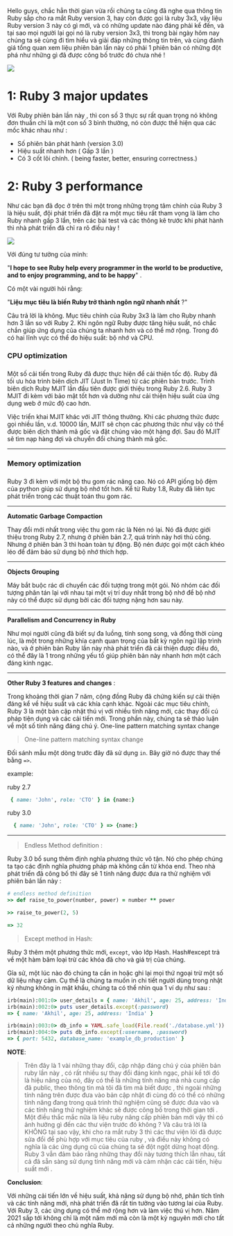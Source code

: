 Hello guys, chắc hẳn thời gian vừa rồi chúng ta cũng đã nghe qua thông tin Ruby sắp cho ra mắt Ruby version 3, hay còn được gọi là ruby 3x3, vậy liệu Ruby version 3 này có gì mới, và có những update nào đáng phải kể đến, và tại sao mọi người lại gọi nó là ruby version 3x3, thì trong bài ngày hôm nay chúng ta sẽ cùng đi tìm hiểu và giải đáp những thông tin trên, và cùng đánh giá tổng quan xem liệu phiên bản lần này có phải 1 phiên bản có những đột phá như những gì đã được công bố trước đó chưa nhé !

![](https://images.viblo.asia/0fd0e521-1177-43c1-bc71-9f2937304b58.jpg)

# 1:  Ruby 3 major updates

Với Ruby phiên bản lần này , thì con số 3 thực sự rất quan trọng nó không đơn thuần chỉ là một con số 3 bình thường,  nó còn được thể hiện qua các mốc khác nhau như :
+ Số phiên bản phát hành (version 3.0)
+ Hiệu suất nhanh hơn ( Gấp 3 lần )
+ Có 3 cốt lõi chính. ( being faster, better, ensuring correctness.)

# 2:  Ruby 3 performance
Như các bạn đã đọc ở trên thì một trong những trọng tâm chính của Ruby 3 là hiệu suất, đội phát triển đã đặt ra một mục tiêu rất tham vọng là làm cho Ruby nhanh gấp 3 lần, trên các bài test và các thông kê trước khi phát hành thì nhà phát triển đã chỉ ra rõ điều này !

![](https://images.viblo.asia/6290cb0a-584f-4280-8e58-6e12712cd197.png)

Với đúng tư tưởng của mình: 

"**I hope to see Ruby help every programmer in the world to be productive, and to enjoy programming, and to be happy**" .  

Có một vài người hỏi rằng: 

"**Liệu mục tiêu là biến Ruby trở thành ngôn ngữ nhanh nhất** ?" 

Câu trả lời là không. Mục tiêu chính của Ruby 3x3 là làm cho Ruby nhanh hơn 3 lần so với Ruby 2. Khi ngôn ngữ Ruby được tăng hiệu suất, nó chắc chắn giúp ứng dụng của chúng ta nhanh hơn và có thể mở rộng. Trong đó có hai lĩnh vực có thể đo hiệu suất: bộ nhớ và CPU.

### CPU optimization
### 

Một số cải tiến trong Ruby đã được thực hiện để cải thiện tốc độ. Ruby đã tối ưu hóa trình biên dịch JIT (Just In Time) từ các phiên bản trước. Trình biên dịch Ruby MJIT lần đầu tiên được giới thiệu trong Ruby 2.6. Ruby 3 MJIT đi kèm với bảo mật tốt hơn và dường như cải thiện hiệu suất của ứng dụng web ở mức độ cao hơn.

Việc triển khai MJIT khác với JIT thông thường. Khi các phương thức được gọi nhiều lần, v.d. 10000 lần, MJIT sẽ chọn các phương thức như vậy có thể được biên dịch thành mã gốc và đặt chúng vào một hàng đợi. Sau đó MJIT sẽ tìm nạp hàng đợi và chuyển đổi chúng thành mã gốc.


-----


### Memory optimization
###

Ruby 3 đi kèm với một bộ thu gom rác nâng cao. Nó có API giống bộ đệm của python giúp sử dụng bộ nhớ tốt hơn. Kể từ Ruby 1.8, Ruby đã liên tục phát triển trong các thuật toán thu gom rác.


-----


**Automatic Garbage Compaction**

Thay đổi mới nhất trong việc thu gom rác là Nén nó lại. Nó đã được giới thiệu trong Ruby 2.7, nhưng ở phiên bản 2.7,  quá trình này hơi thủ công. Nhưng ở phiên bản 3 thì hoàn toàn tự động. Bộ nén được gọi một cách khéo léo để đảm bảo sử dụng bộ nhớ thích hợp.


-----


**Objects Grouping**

Máy bắt buộc rác di chuyển các đối tượng trong một gói. Nó nhóm các đối tượng phân tán lại với nhau tại một vị trí duy nhất trong bộ nhớ để bộ nhớ này có thể được sử dụng bởi các đối tượng nặng hơn sau này.


-----


**Parallelism and Concurrency in Ruby**

Như mọi người cũng đã biết sự đa luồng, tính song song, và đồng thời cùng lúc, là một trong những khía cạnh quan trọng của bất kỳ ngôn ngữ lập trình nào, và ở phiên bản Ruby lần này nhà phát triển đã cải thiện được điều đó, có thể đây là 1 trong những yếu tố giúp phiên bản này nhanh hơn một cách đáng kinh ngạc.



-----


**Other Ruby 3 features and changes** :

Trong khoảng thời gian 7 năm, cộng đồng Ruby đã chứng kiến sự cải thiện đáng kể về hiệu suất và các khía cạnh khác. Ngoài các mục tiêu chính, Ruby 3 là một bản cập nhật thú vị với nhiều tính năng mới, các thay đổi cú pháp tiện dụng và các cải tiến mới. Trong phần này, chúng ta sẽ thảo luận về một số tính năng đáng chú ý.
One-line pattern matching syntax change


> One-line pattern matching syntax change

Đối sánh mẫu một dòng trước đây đã sử dụng ```in```. Bây giờ nó được thay thế bằng ```=>```.

example:

ruby 2.7

```ruby
 { name: 'John', role: 'CTO' } in {name:}
 ```
 
 ruby 3.0
 ```ruby
   { name: 'John', role: 'CTO' } => {name:}
```


-----

> Endless Method definition :



Ruby 3.0 bổ sung thêm định nghĩa phương thức vô tận. Nó cho phép chúng ta tạo các định nghĩa phương pháp mà không cần từ khóa end. 
Theo nhà phát triển đã công bố thì đây sẽ 1 tính năng được đưa ra thử nghiệm với phiên bản lần này :
```ruby
# endless method definition
>> def raise_to_power(number, power) = number ** power

>> raise_to_power(2, 5)

=> 32
```




> Except method in Hash:

Ruby 3 thêm một phương thức mới, `except`, vào lớp Hash. Hash#except trả về một hàm băm loại trừ các khóa đã cho và giá trị của chúng.

Gỉa sử, một lúc nào đó chúng ta cần in hoặc ghi lại mọi thứ ngoại trừ một số dữ liệu nhạy cảm. Cụ thể là chúng ta muốn in chi tiết người dùng trong nhật ký nhưng không in mật khẩu, chúng ta có thể nhìn qua 1 ví dụ như sau :

```ruby
irb(main):001:0> user_details = { name: 'Akhil', age: 25, address: 'India', password: 'T:%g6R' }
irb(main):002:0> puts user_details.except(:password)
=> { name: 'Akhil', age: 25, address: 'India' }

irb(main):003:0> db_info = YAML.safe_load(File.read('./database.yml'))
irb(main):004:0> puts db_info.except(:username, :password)
=> { port: 5432, database_name: 'example_db_production' }
```

 **NOTE**:


>Trên đây là 1 vài những thay đổi, cập nhập đáng chú ý của phiên bản ruby lần này , có rất nhiều sự thay đổi đáng kinh ngạc, phải kể tới đó là hiệu năng của nó, đây có thể là những tính năng mà nhà cung cấp đã public, theo thông tin mà tôi đã tìm mà biết được , thì ngoài những tính năng trên được đưa vào bản cập nhật đi cùng đó có thể có những tính năng đang trong quá trình thử nghiệm cũng sẽ được đưa vào và các tính năng thử nghiệm khác sẽ được công bố trong thời gian tới . Một điều thắc mắc nữa là liệu ruby nâng cấp phiên bản mới vậy thì có ảnh hưởng gì đến các thư viện trước đó không ? Và câu trả lời là KHÔNG tại sao vậy, khi cho ra mắt ruby 3 thì các thư viện lõi đã được sửa đổi để phù hợp với mục tiêu của ruby , và điều này không có nghĩa là các ứng dụng cũ của chúng ta sẽ đột ngột dừng hoạt động. Ruby 3 vẫn đảm bảo rằng những thay đổi này tương thích lẫn nhau, tất cả đã sẵn sàng sử dụng tính năng mới và cảm nhận các cải tiến, hiệu suất mới .


**Conclusion**:

Với những cải tiến lớn về hiệu suất, khả năng sử dụng bộ nhớ, phân tích tĩnh và các tính năng mới, nhà phát triển đã rất tin tưởng vào tương lai của Ruby. Với Ruby 3, các ứng dụng có thể mở rộng hơn và làm việc thú vị hơn. Năm 2021 sắp tới không chỉ là một năm mới mà còn là một kỷ nguyên mới cho tất cả những người theo chủ nghĩa Ruby.